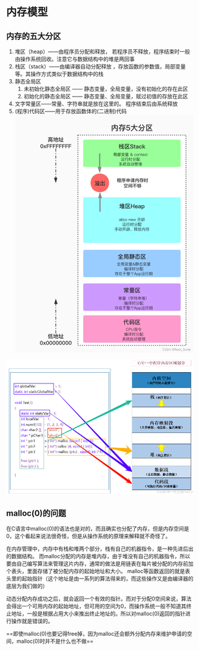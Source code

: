 

# 内存模型
## 内存的五大分区
1. 堆区（heap）——由程序员分配和释放， 若程序员不释放，程序结束时一般由操作系统回收。注意它与数据结构中的堆是两回事
2. 栈区（stack）——由编译器自动分配释放 ，存放函数的参数值，局部变量等。其操作方式类似于数据结构中的栈
3. 静态全局区
    1. 未初始化静态全局区 —— 静态变量，全局变量，没有初始化的存在此区
    2. 初始化的静态全局区 —— 静态变量、全局变量，赋过初值的存放在此区
4. 文字常量区——常量、字符串就是放在这里的。 程序结束后由系统释放
5. (程序)代码区——用于存放函数体的(二进制)代码
![alt text](../Image/memory.png)


![](../Image\内存区域.png)




## malloc(0)的问题
在C语言中malloc(0)的语法也是对的，而且确实也分配了内存，但是内存空间是0，这个看起来说法很奇怪，但是从操作系统的原理来解释就不奇怪了。

在内存管理中，内存中有栈和堆两个部分，栈有自己的机器指令，是一种先进后出的数据结构。
而malloc分配的内存是堆内存，由于堆没有自己的机器指令，所以要由自己编写算法来管理这片内存，通常的做法是用链表在每片被分配的内存前加个表头，里面存储了被分配内存的起始地址和大小。
malloc等函数返回的就是表头里的起始指针（这个地址是由一系列的算法得来的，而这些操作又是由编译器的底层为我们做的）

动态分配内存成功之后，就会返回一个有效的指针。而对于分配0空间来说，算法会得出一个可用内存的起始地址，但可用的空间为0，而操作系统一般不知道其终止地址，一般是根据占用大小来推出终止地址的。所以对malloc(0)返回的指针进行操作就是错误的。

==即使malloc(0)也要记得free掉，因为malloc还会额外分配内存来维护申请的空间，malloc(0)时并不是什么也不做==

